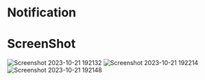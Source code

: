 ﻿# Notification

 # ScreenShot

 
![Screenshot 2023-10-21 192132](https://github.com/RovayaHaqueShuvo/Notification/assets/145522366/7efeb464-2b91-4016-9caa-7f671da1effa)
![Screenshot 2023-10-21 192214](https://github.com/RovayaHaqueShuvo/Notification/assets/145522366/f540f05a-5ed7-4fea-b263-75551fe2fc03)
![Screenshot 2023-10-21 192148](https://github.com/RovayaHaqueShuvo/Notification/assets/145522366/d852d791-7422-49df-b372-e78a1ccc1583)
